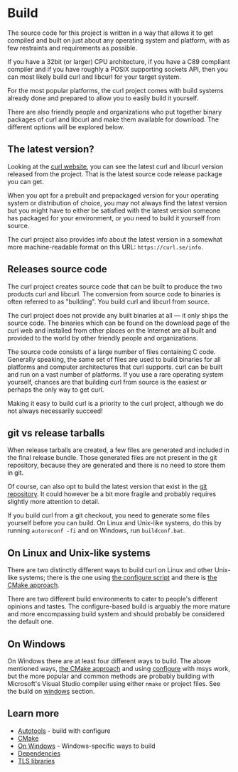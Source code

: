# Build

The source code for this project is written in a way that allows it to get
compiled and built on just about any operating system and platform, with as
few restraints and requirements as possible.

If you have a 32bit (or larger) CPU architecture, if you have a C89 compliant
compiler and if you have roughly a POSIX supporting sockets API, then you can
most likely build curl and libcurl for your target system.

For the most popular platforms, the curl project comes with build systems
already done and prepared to allow you to easily build it yourself.

There are also friendly people and organizations who put together binary
packages of curl and libcurl and make them available for download. The
different options will be explored below.

## The latest version?

Looking at the [curl website](https://curl.se), you can see the latest curl and
libcurl version released from the project. That is the latest source code
release package you can get.

When you opt for a prebuilt and prepackaged version for your operating system
or distribution of choice, you may not always find the latest version but you
might have to either be satisfied with the latest version someone has packaged
for your environment, or you need to build it yourself from source.

The curl project also provides info about the latest version in a somewhat
more machine-readable format on this URL: `https://curl.se/info`.

## Releases source code

The curl project creates source code that can be built to produce the two
products curl and libcurl. The conversion from source code to binaries
is often referred to as "building". You build curl and libcurl from source.

The curl project does not provide any built binaries at all — it only ships
the source code. The binaries which can be found on the download page of the
curl web and installed from other places on the Internet are all built and
provided to the world by other friendly people and organizations.

The source code consists of a large number of files containing C
code. Generally speaking, the same set of files are used to build binaries for
all platforms and computer architectures that curl supports. curl can be built
and run on a vast number of platforms. If you use a rare operating system
yourself, chances are that building curl from source is the easiest or perhaps
the only way to get curl.

Making it easy to build curl is a priority to the curl project, although we do
not always necessarily succeed!

## git vs release tarballs

When release tarballs are created, a few files are generated and included in
the final release bundle. Those generated files are not present in the git
repository, because they are generated and there is no need to store them in
git.

Of course, can also opt to build the latest version that exist in the [git
repository](https://github.com/curl/curl). It could however be a bit more
fragile and probably requires slightly more attention to detail.

If you build curl from a git checkout, you need to generate some files
yourself before you can build. On Linux and Unix-like systems, do this by
running `autoreconf -fi` and on Windows, run `buildconf.bat`.

## On Linux and Unix-like systems

There are two distinctly different ways to build curl on Linux and other
Unix-like systems; there is the one using [the configure script](build/autotools.md)
and there is [the CMake approach](build/cmake.md).

There are two different build environments to cater to people's different
opinions and tastes. The configure-based build is arguably the more mature and
more encompassing build system and should probably be considered the default
one.

## On Windows

On Windows there are at least four different ways to build. The above
mentioned ways, [the CMake approach](build/cmake.md) and using
[configure](build/autotools.md) with msys work, but the more popular and
common methods are probably building with Microsoft's Visual Studio compiler
using either `nmake` or project files. See the build on
[windows](build/windows.md) section.

## Learn more

* [Autotools](build/autotools.md) - build with configure
* [CMake](build/cmake.md)
* [On Windows](build/windows.md) - Windows-specific ways to build
* [Dependencies](build/deps.md)
* [TLS libraries](build/tls.md)


